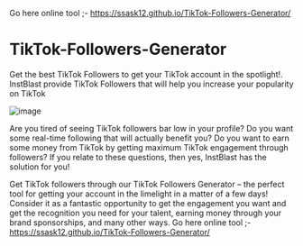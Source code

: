Go here online tool ;- https://ssask12.github.io/TikTok-Followers-Generator/

# TikTok-Followers-Generator
Get the best TikTok Followers to get your TikTok account in the spotlight!. InstBlast provide TikTok Followers that will help you increase your popularity on TikTok

![image](https://user-images.githubusercontent.com/106001865/199202503-f08499b5-c7eb-47cf-b479-84f06d665828.png)

Are you tired of seeing TikTok followers bar low in your profile? Do you want some real-time following that will actually benefit you? Do you want to earn some money from TikTok by getting maximum TikTok engagement through followers? If you relate to these questions, then yes, InstBlast has the solution for you!

Get TikTok followers through our TikTok Followers Generator – the perfect tool for getting your account in the limelight in a matter of a few days! Consider it as a fantastic opportunity to get the engagement you want and get the recognition you need for your talent, earning money through your brand sponsorships, and many other ways.
Go here online tool ;- https://ssask12.github.io/TikTok-Followers-Generator/
